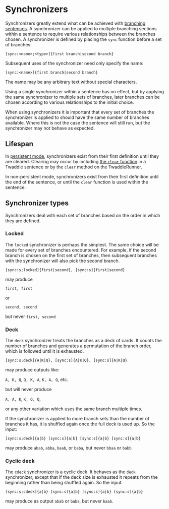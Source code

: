# Synchronizers

Synchronizers greatly extend what can be achieved with 
[branching sentences](branching.md). A synchronizer can be applied to 
multiple branching sections within a sentence to require various 
relationships between the branches chosen. A synchronizer is defined by
placing the `sync` function before a set of branches:

`[sync:<name>;<type>]{first branch|second branch}`

Subsequent uses of the synchronizer need only specify the name:

`[sync:<name>]{first branch|second branch}`

The name may be any arbitrary text without special characters.

Using a single synchronizer within a sentence has no effect, but by applying
the same synchronizer to multiple sets of branches, later branches can be 
chosen according to various relationships to the initial choice.

When using synchronizers it is important that every set of branches the 
synchronizer is applied to should have the same number of branches available.
Where this is not the case the sentence will still run, but the synchronizer 
may not behave as expected.

## Lifespan

In [persistent mode](persistent.md), synchronizers exist from their first
definition until they are cleared. Clearing may occur by including 
[the `clear` function](functions.md#clear) in a Twaddle sentence or by the
`clear` method on the TwaddleRunner.

In non-persistent mode, synchronizers exist from their first definition 
until the end of the sentence, or until the `clear` function is used within
the sentence. 


## Synchronizer types

Synchronizers deal with each set of branches based on the order in which they
are defined.

### Locked

The `locked` synchronizer is perhaps the simplest. The same choice will be made
for every set of branches encountered. For example, if the second branch is
chosen on the first set of branches, then subsequent branches with the
synchronizer will also pick the second branch. 

`[sync:s;locked]{first|second}, [sync:s]{first|second}`

may produce 

`first, first`

or 

`second, second`

but never `first, second`

### Deck

The `deck` synchronizer treats the branches as a deck of cards. It counts the
number of branches and generates a permutation of the branch order, which is
followed until it is exhausted.

`[sync:s;deck]{A|K|Q}, [sync:s]{A|K|Q}, [sync:s]{A|K|Q}`

may produce outputs like:

`A, K, Q`, `Q, K, A`, `K, A, Q`, etc.

but will never produce

`A, A, K`, `K, Q, Q`,

or any other variation which uses the same branch
multiple times.

If the synchronizer is applied to more branch sets than the number of branches
it has, it is shuffled again once the full deck is used up. So the input:

`[sync:s;deck]{a|b} [sync:s]{a|b} [sync:s]{a|b} [sync:s]{a|b}`

may produce `abab`, `abba`, `baab`, or `baba`, but never `bbaa` or `babb`

### Cyclic deck

The `cdeck` synchronizer is a cyclic deck. It behaves as the `deck` 
synchronizer, except that if the deck size is exhausted it repeats from the
beginning rather than being shuffled again. So the input:

`[sync:s;cdeck]{a|b} [sync:s]{a|b} [sync:s]{a|b} [sync:s]{a|b}`

may produce as output `abab` or `baba`, but never `baab`.